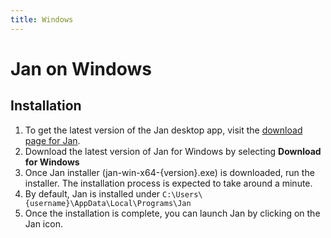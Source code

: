 ```yaml
---
title: Windows
---
```


# Jan on Windows

## Installation 

1. To get the latest version of the Jan desktop app, visit the [download page for Jan](https://jan.ai/).
2. Download the latest version of Jan for Windows by selecting **Download for Windows**
3. Once Jan installer (jan-win-x64-{version}.exe) is downloaded, run the installer. The installation process is expected to take around a minute.
4. By default, Jan is installed under `C:\Users\{username}\AppData\Local\Programs\Jan`
5. Once the installation is complete, you can launch Jan by clicking on the Jan icon.
